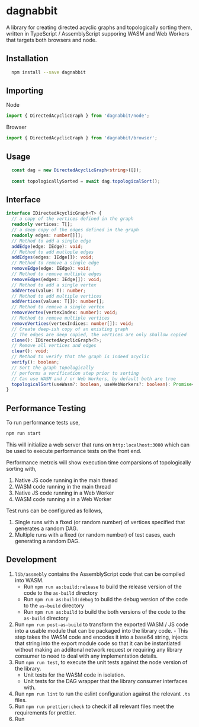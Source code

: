 dagnabbit
===

A library for creating directed acyclic graphs and topologically sorting them, written in TypeScript / AssemblyScript supporing WASM and Web Workers that targets both browsers and node.

Installation
---

```bash
  npm install --save dagnabbit
```

Importing
---

Node

```typescript
import { DirectedAcyclicGraph } from 'dagnabbit/node';
```

Browser

```typescript
import { DirectedAcyclicGraph } from 'dagnabbit/browser';
```

Usage
---

```typescript
  const dag = new DirectedAcyclicGraph<string>([]);
  
  const topologicallySorted = await dag.topologicalSort();
```

Interface
---

```typescript
interface IDirectedAcyclicGraph<T> {
  // a copy of the vertices defined in the graph
  readonly vertices: T[];
  // a deep copy of the edges defined in the graph
  readonly edges: number[][];
  // Method to add a single edge
  addEdge(edge: IEdge): void;
  // Method to add mutlople edges
  addEdges(edges: IEdge[]): void;
  // Method to remove a single edge
  removeEdge(edge: IEdge): void;
  // Method to remove multiple edges
  removeEdges(edges: IEdge[]): void;
  // Method to add a single vertex
  addVertex(value: T): number;
  // Method to add multiple vertices
  addVertices(values: T[]): number[];
  // Method to remove a single vertex
  removeVertex(vertexIndex: number): void;
  // Method to remove multiple vertices
  removeVertices(vertexIndices: number[]): void;
  // Create deep-ish copy of an existing graph
  // The edges are deep copied, the vertices are only shallow copied
  clone(): IDirectedAcyclicGraph<T>;
  // Remove all vertices and edges
  clear(): void;
  // Method to verify that the graph is indeed acyclic
  verify(): boolean;
  // Sort the graph topologically
  // performs a verification step prior to sorting
  // Can use WASM and / or Web Workers, by default both are true
  topologicalSort(useWasm?: boolean, useWebWorkers?: boolean): Promise<T[]>;
}
```

Performance Testing
---

To run performance tests use,

```bash
npm run start
```

This will initialize a web server that runs on `http:localhost:3000` which can be used to execute performance tests on the front end.

Performance metrcis will show execution time comparsions of topologically sorting with,

1. Native JS code running in the main thread
2. WASM code running in the main thread
3. Native JS code running in a Web Worker
4. WASM code running a in a Web Worker

Test runs can be configured as follows,

1. Single runs with a fixed (or random number) of vertices specified that generates a random DAG.
2. Multiple runs with a fixed (or random number) of test cases, each generating a random DAG.

Development
---

1. `lib/assmebly` contains the AssemblyScript code that can be compiled into WASM.
    - Run `npm run as:build:release` to build the release version of the code to the `as-build` directory
    - Run `npm run as:build:debug` to build the debug version of the code to the `as-build` directory
    - Run `npm run as:build` to build the both versions of the code to the `as-build` directory
2. Run `npm run post-as-build` to transform the exported WASM / JS code into a usable module that can be packaged into the library code.
        - This step takes the WASM code and encodes it into a base64 string, injects that string into the export module code so that it can be instantiated without making an additonal network request or requiring any library consumer to need to deal with any implementation details.
3. Run `npm run test`, to execute the unit tests against the node version of the library.
    - Unit tests for the WASM code in isolation.
    - Unit tests for the DAG wrapper that the library consumer interfaces with.
4. Run `npm run lint` to run the eslint configuration against the relevant `.ts` files.
5. Run `npm run prettier:check` to check if all relevant files meet the requirements for prettier.
6. Run 
